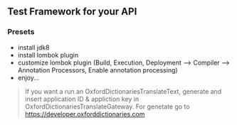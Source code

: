 ## Test Framework for your API

### Presets
* install jdk8
* install lombok plugin
* customize lombok plugin (Build, Execution, Deployment --> Compiler --> Annotation Processors, Enable annotation processing)
* enjoy...

>If you want a run an OxfordDictionariesTranslateText, generate and insert application ID & appliction key in OxfordDictionariesTranslateGateway. For genetate go to https://developer.oxforddictionaries.com
